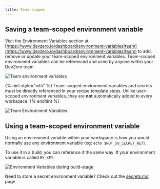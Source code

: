 ```yaml
---
title: Team-scoped
---
```

## Saving a team-scoped environment variable

Visit the Environment Variables section at [https://www.devzero.io/dashboard/environment-variables/team](https://www.devzero.io/dashboard/environment-variables/team) to add, remove or update your  team-scoped environment variables. Team-scoped environment variables can be referenced and used by anyone within your DevZero team.

![Team environment variables](../.gitbook/assets/Update%20environment%20variables%20(1).png)

{% hint style="info" %}
Team-scoped environment variables and secrets must be directly referenced in your recipe template steps. Unlike user-scoped environment variables, they are **not** automatically added to every workspace.
{% endhint %}

![Team Environment Variables](../.gitbook/assets/Update%20environment%20variables.png)

## Using a team-scoped environment variable

Using an environment variable within your workspace is how you would normally use any environment variable (eg: `echo $NOT_SO_SECRET_KEY`).

To use it in a build, you can reference it the same way. If your environment variable is called `MY_KEY`:

![Environment Variables during build-stage](../.gitbook/assets/env-var-in-build.png)

Need to store a secret environment variable? Check out the [secrets.md](secrets.md "mention") page.
